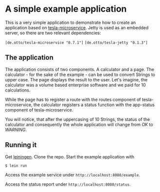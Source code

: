 # A simple example application

This is a very simple application to demonstrate how to create an application based on [tesla-microservice](https://github.com/otto-de/tesla-microservice). Jetty is used as an embedded server, so there are two relevant dependencies:

`[de.otto/tesla-microservice "0.7.1"]`
`[de.otto/tesla-jetty "0.1.3"]`


## The application
The application consists of two components. A calculator and a page.
The calculator - for the sake of the example - can be used to convert Strings to upper case. The page displays the result to the user. Let's imagine, the calculator was a volume based enterprise software and we paid for 10 calculations.

While the page has to register a route with the routes component of tesla-microservice, the calculator registers a status function with the
app-status component of tesla-microservice.

You will notice, that after the uppercasing of 10 Strings, the status of the calculator and consequently the whole application will change from *OK* to *WARNING*.

## Running it
Get [leiningen](http://leiningen.org/#install). Clone the repo. Start the example application with

`$ lein run`

Access the example service under `http://localhost:8080/example`.

Access the status report under `http://localhost:8080/status`.


